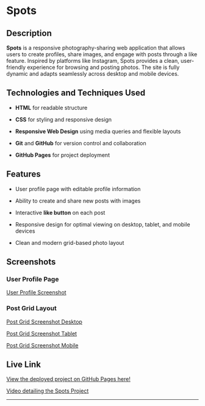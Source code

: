 # Spots

## Description

**Spots** is a responsive photography-sharing web application that allows users to create profiles, share images, and engage with posts through a like feature. Inspired by platforms like Instagram, Spots provides a clean, user-friendly experience for browsing and posting photos. The site is fully dynamic and adapts seamlessly across desktop and mobile devices.

## Technologies and Techniques Used

- **HTML** for readable structure

- **CSS** for styling and responsive design

- **Responsive Web Design** using media queries and flexible layouts

- **Git** and **GitHub** for version control and collaboration

- **GitHub Pages** for project deployment

## Features

- User profile page with editable profile information

- Ability to create and share new posts with images

- Interactive **like button** on each post

- Responsive design for optimal viewing on desktop, tablet, and mobile devices

- Clean and modern grid-based photo layout

## Screenshots

### User Profile Page

[User Profile Screenshot](./images/Screenshot%20profile.png)

### Post Grid Layout

[Post Grid Screenshot Desktop](./images/Screenshot%20desktop.png)

[Post Grid Screenshot Tablet](./images/Screenshot%20tablet.png)

[Post Grid Screenshot Mobile](./images/Screenshot%20mobile.png)

## Live Link

[View the deployed project on GitHub Pages here!](https://kolty27.github.io/se_project_spots/)

[Video detailing the Spots Project](https://drive.google.com/file/d/12kGqqJxqwOjEF5LGrtvLO23cLyH6kF7R/view?usp=drive_link)

---
